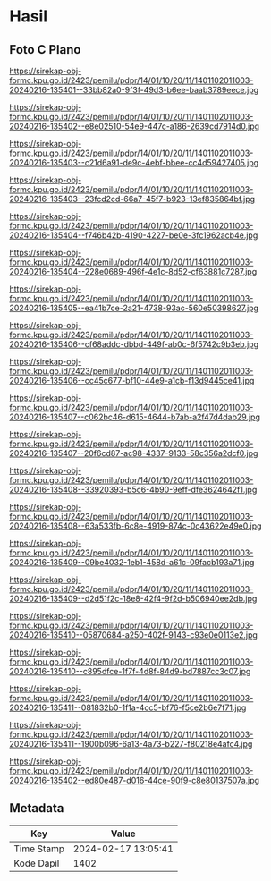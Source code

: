 # Hasil

## Foto C Plano

https://sirekap-obj-formc.kpu.go.id/2423/pemilu/pdpr/14/01/10/20/11/1401102011003-20240216-135401--33bb82a0-9f3f-49d3-b6ee-baab3789eece.jpg

https://sirekap-obj-formc.kpu.go.id/2423/pemilu/pdpr/14/01/10/20/11/1401102011003-20240216-135402--e8e02510-54e9-447c-a186-2639cd7914d0.jpg

https://sirekap-obj-formc.kpu.go.id/2423/pemilu/pdpr/14/01/10/20/11/1401102011003-20240216-135403--c21d6a91-de9c-4ebf-bbee-cc4d59427405.jpg

https://sirekap-obj-formc.kpu.go.id/2423/pemilu/pdpr/14/01/10/20/11/1401102011003-20240216-135403--23fcd2cd-66a7-45f7-b923-13ef835864bf.jpg

https://sirekap-obj-formc.kpu.go.id/2423/pemilu/pdpr/14/01/10/20/11/1401102011003-20240216-135404--f746b42b-4190-4227-be0e-3fc1962acb4e.jpg

https://sirekap-obj-formc.kpu.go.id/2423/pemilu/pdpr/14/01/10/20/11/1401102011003-20240216-135404--228e0689-496f-4e1c-8d52-cf63881c7287.jpg

https://sirekap-obj-formc.kpu.go.id/2423/pemilu/pdpr/14/01/10/20/11/1401102011003-20240216-135405--ea41b7ce-2a21-4738-93ac-560e50398627.jpg

https://sirekap-obj-formc.kpu.go.id/2423/pemilu/pdpr/14/01/10/20/11/1401102011003-20240216-135406--cf68addc-dbbd-449f-ab0c-6f5742c9b3eb.jpg

https://sirekap-obj-formc.kpu.go.id/2423/pemilu/pdpr/14/01/10/20/11/1401102011003-20240216-135406--cc45c677-bf10-44e9-a1cb-f13d9445ce41.jpg

https://sirekap-obj-formc.kpu.go.id/2423/pemilu/pdpr/14/01/10/20/11/1401102011003-20240216-135407--c062bc46-d615-4644-b7ab-a2f47d4dab29.jpg

https://sirekap-obj-formc.kpu.go.id/2423/pemilu/pdpr/14/01/10/20/11/1401102011003-20240216-135407--20f6cd87-ac98-4337-9133-58c356a2dcf0.jpg

https://sirekap-obj-formc.kpu.go.id/2423/pemilu/pdpr/14/01/10/20/11/1401102011003-20240216-135408--33920393-b5c6-4b90-9eff-dfe3624642f1.jpg

https://sirekap-obj-formc.kpu.go.id/2423/pemilu/pdpr/14/01/10/20/11/1401102011003-20240216-135408--63a533fb-6c8e-4919-874c-0c43622e49e0.jpg

https://sirekap-obj-formc.kpu.go.id/2423/pemilu/pdpr/14/01/10/20/11/1401102011003-20240216-135409--09be4032-1eb1-458d-a61c-09facb193a71.jpg

https://sirekap-obj-formc.kpu.go.id/2423/pemilu/pdpr/14/01/10/20/11/1401102011003-20240216-135409--d2d51f2c-18e8-42f4-9f2d-b506940ee2db.jpg

https://sirekap-obj-formc.kpu.go.id/2423/pemilu/pdpr/14/01/10/20/11/1401102011003-20240216-135410--05870684-a250-402f-9143-c93e0e0113e2.jpg

https://sirekap-obj-formc.kpu.go.id/2423/pemilu/pdpr/14/01/10/20/11/1401102011003-20240216-135410--c895dfce-1f7f-4d8f-84d9-bd7887cc3c07.jpg

https://sirekap-obj-formc.kpu.go.id/2423/pemilu/pdpr/14/01/10/20/11/1401102011003-20240216-135411--081832b0-1f1a-4cc5-bf76-f5ce2b6e7f71.jpg

https://sirekap-obj-formc.kpu.go.id/2423/pemilu/pdpr/14/01/10/20/11/1401102011003-20240216-135411--1900b096-6a13-4a73-b227-f80218e4afc4.jpg

https://sirekap-obj-formc.kpu.go.id/2423/pemilu/pdpr/14/01/10/20/11/1401102011003-20240216-135402--ed80e487-d016-44ce-90f9-c8e80137507a.jpg


## Metadata

| Key        | Value               |
| ---------- | ------------------- |
| Time Stamp | 2024-02-17 13:05:41 |
| Kode Dapil | 1402                |



